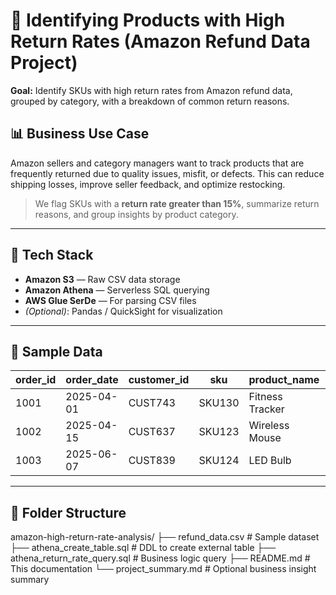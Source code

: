 # 🛒 Identifying Products with High Return Rates (Amazon Refund Data Project)

**Goal:** Identify SKUs with high return rates from Amazon refund data, grouped by category, with a breakdown of common return reasons.

## 📊 Business Use Case

Amazon sellers and category managers want to track products that are frequently returned due to quality issues, misfit, or defects. This can reduce shipping losses, improve seller feedback, and optimize restocking.

> We flag SKUs with a **return rate greater than 15%**, summarize return reasons, and group insights by product category.

---

## 🔧 Tech Stack

- **Amazon S3** — Raw CSV data storage
- **Amazon Athena** — Serverless SQL querying
- **AWS Glue SerDe** — For parsing CSV files
- *(Optional)*: Pandas / QuickSight for visualization

---

## 🧾 Sample Data

| order_id | order_date | customer_id | sku    | product_name        | category   | price  | return_flag | return_reason | warehouse |
|----------|------------|-------------|--------|---------------------|------------|--------|-------------|----------------|-----------|
| 1001     | 2025-04-01 | CUST743     | SKU130 | Fitness Tracker     | Health     | 132.83 | 0           | NaN            | SEA-1     |
| 1002     | 2025-04-15 | CUST637     | SKU123 | Wireless Mouse      | Electronics| 13.24  | 0           | NaN            | DFW-2     |
| 1003     | 2025-06-07 | CUST839     | SKU124 | LED Bulb            | Home       | 148.15 | 0           | NaN            | DFW-2     |

---

## 📁 Folder Structure

amazon-high-return-rate-analysis/
├── refund_data.csv # Sample dataset
├── athena_create_table.sql # DDL to create external table
├── athena_return_rate_query.sql # Business logic query
├── README.md # This documentation
└── project_summary.md # Optional business insight summary